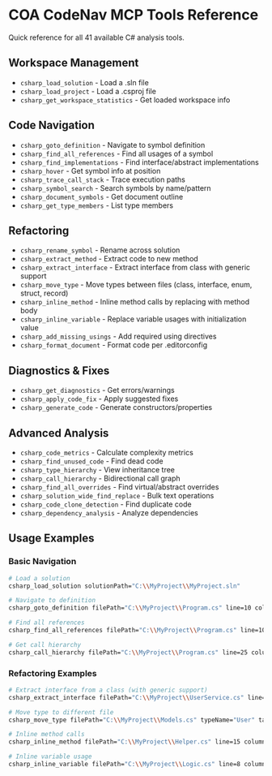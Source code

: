 # COA CodeNav MCP Tools Reference

Quick reference for all 41 available C# analysis tools.

## Workspace Management
- `csharp_load_solution` - Load a .sln file
- `csharp_load_project` - Load a .csproj file  
- `csharp_get_workspace_statistics` - Get loaded workspace info

## Code Navigation
- `csharp_goto_definition` - Navigate to symbol definition
- `csharp_find_all_references` - Find all usages of a symbol
- `csharp_find_implementations` - Find interface/abstract implementations
- `csharp_hover` - Get symbol info at position
- `csharp_trace_call_stack` - Trace execution paths
- `csharp_symbol_search` - Search symbols by name/pattern
- `csharp_document_symbols` - Get document outline
- `csharp_get_type_members` - List type members

## Refactoring
- `csharp_rename_symbol` - Rename across solution
- `csharp_extract_method` - Extract code to new method
- `csharp_extract_interface` - Extract interface from class with generic support
- `csharp_move_type` - Move types between files (class, interface, enum, struct, record)
- `csharp_inline_method` - Inline method calls by replacing with method body
- `csharp_inline_variable` - Replace variable usages with initialization value
- `csharp_add_missing_usings` - Add required using directives
- `csharp_format_document` - Format code per .editorconfig

## Diagnostics & Fixes
- `csharp_get_diagnostics` - Get errors/warnings
- `csharp_apply_code_fix` - Apply suggested fixes
- `csharp_generate_code` - Generate constructors/properties

## Advanced Analysis
- `csharp_code_metrics` - Calculate complexity metrics
- `csharp_find_unused_code` - Find dead code
- `csharp_type_hierarchy` - View inheritance tree
- `csharp_call_hierarchy` - Bidirectional call graph
- `csharp_find_all_overrides` - Find virtual/abstract overrides
- `csharp_solution_wide_find_replace` - Bulk text operations
- `csharp_code_clone_detection` - Find duplicate code
- `csharp_dependency_analysis` - Analyze dependencies

## Usage Examples

### Basic Navigation
```bash
# Load a solution
csharp_load_solution solutionPath="C:\\MyProject\\MyProject.sln"

# Navigate to definition
csharp_goto_definition filePath="C:\\MyProject\\Program.cs" line=10 column=15

# Find all references
csharp_find_all_references filePath="C:\\MyProject\\Program.cs" line=10 column=15

# Get call hierarchy
csharp_call_hierarchy filePath="C:\\MyProject\\Program.cs" line=25 column=20
```

### Refactoring Examples
```bash
# Extract interface from a class (with generic support)
csharp_extract_interface filePath="C:\\MyProject\\UserService.cs" line=5 column=18 interfaceName="IUserService"

# Move type to different file
csharp_move_type filePath="C:\\MyProject\\Models.cs" typeName="User" targetFilePath="C:\\MyProject\\User.cs"

# Inline method calls
csharp_inline_method filePath="C:\\MyProject\\Helper.cs" line=15 column=12

# Inline variable usage
csharp_inline_variable filePath="C:\\MyProject\\Logic.cs" line=8 column=5
```